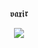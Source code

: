 <p align="center">𝖛𝖆𝖝𝖎𝖗<p align="center">

<p align="center">  
<img src="https://c.tenor.com/D-LrcqeyoN0AAAAj/hand-falcaolucas.gif">
</p>
<p align="center">
   

